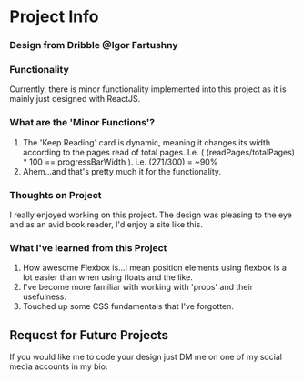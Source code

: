 # Project Info

### Design from Dribble @Igor Fartushny

### Functionality

Currently, there is minor functionality implemented into this project as it is mainly just designed with ReactJS.

### What are the 'Minor Functions'?

1. The 'Keep Reading' card is dynamic, meaning it changes its width according to the pages read of total pages. I.e. ( (readPages/totalPages) * 100 == progressBarWidth ). i.e. (271/300) = ~90%
2. Ahem...and that's pretty much it for the functionality.

### Thoughts on Project
I really enjoyed working on this project. The design was pleasing to the eye and as an avid book reader, I'd enjoy a site like this.

### What I've learned from this Project
1. How awesome Flexbox is...I mean position elements using flexbox is a lot easier than when using floats and the like.
2. I've become more familiar with working with 'props' and their usefulness.
3. Touched up some CSS fundamentals that I've forgotten.

## Request for Future Projects
If you would like me to code your design just DM me on one of my social media accounts in my bio.


